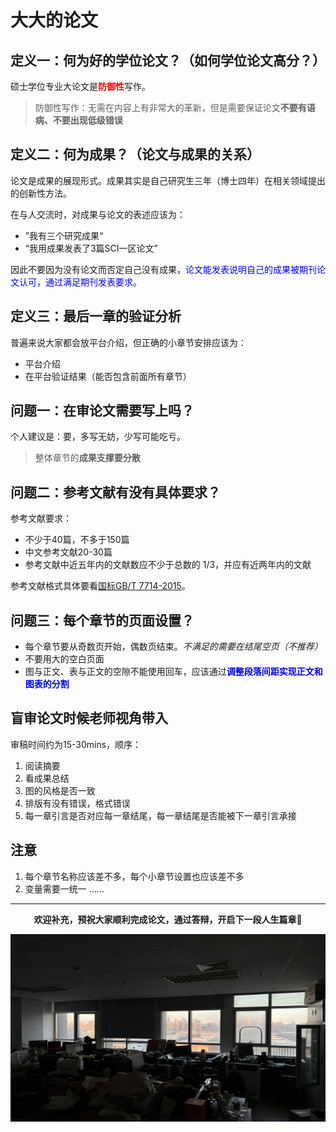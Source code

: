 # 大大的论文 


## 定义一：何为好的学位论文？（如何学位论文高分？）

硕士学位专业大论文是<strong><font color="red">防御性</font></strong>写作。
> 防御性写作：无需在内容上有非常大的革新，但是需要保证论文**不要有语病、不要出现低级错误**

## 定义二：何为成果？（论文与成果的关系）

论文是成果的展现形式。成果其实是自己研究生三年（博士四年）在相关领域提出的创新性方法。

在与人交流时，对成果与论文的表述应该为：
* ”我有三个研究成果“
* “我用成果发表了3篇SCI一区论文”

因此不要因为没有论文而否定自己没有成果，<font color="blue">论文能发表说明自己的成果被期刊论文认可，通过满足期刊发表要求</font>。

## 定义三：最后一章的验证分析
普遍来说大家都会放平台介绍，但正确的小章节安排应该为：
* 平台介绍
* 在平台验证结果（能否包含前面所有章节）

## 问题一：在审论文需要写上吗？
个人建议是：要，多写无妨，少写可能吃亏。

> 整体章节的**成果支撑要分散**

## 问题二：参考文献有没有具体要求？
参考文献要求：
* 不少于40篇，不多于150篇
* 中文参考文献20-30篇
* 参考文献中近五年内的文献数应不少于总数的 1/3，并应有近两年内的文献

参考文献格式具体要看[国标GB/T 7714-2015](https://lib.tsinghua.edu.cn/wj/GBT7714-2015.pdf)。

## 问题三：每个章节的页面设置？
* 每个章节要从奇数页开始，偶数页结束。*不满足的需要在结尾空页（不推荐）*
* 不要用大的空白页面
* 图与正文、表与正文的空隙不能使用回车，应该通过<strong><font color="blue">调整段落间距实现正文和图表的分割</font></strong>

## 盲审论文时候老师视角带入
审稿时间约为15-30mins，顺序：


1. 阅读摘要
2. 看成果总结
3. 图的风格是否一致
4. 排版有没有错误，格式错误
5. 每一章引言是否对应每一章结尾，每一章结尾是否能被下一章引言承接

## 注意
1. 每个章节名称应该差不多，每个小章节设置也应该差不多
2. 变量需要一统一
……
---
<p align="center"><strong>欢迎补充，预祝大家顺利完成论文，通过答辩，开启下一段人生篇章</strong>🎉</p>

<p align="center"><img src="bg.jpeg" alt="Example Image" width="600" height="300"></p>
